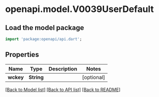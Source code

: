 # openapi.model.V0039UserDefault

## Load the model package
```dart
import 'package:openapi/api.dart';
```

## Properties
Name | Type | Description | Notes
------------ | ------------- | ------------- | -------------
**wckey** | **String** |  | [optional] 

[[Back to Model list]](../README.md#documentation-for-models) [[Back to API list]](../README.md#documentation-for-api-endpoints) [[Back to README]](../README.md)


